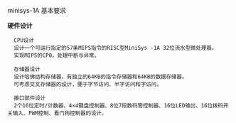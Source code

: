 minisys-1A 基本要求

**硬件设计**

      CPU设计
      设计一个可运行指定的57条MIPS指令的RISC型MiniSys -1A 32位流水型微处理器。
      实现MIPS的CP0，处理中断与异常。

      存储器设计
      设计哈佛结构存储器，有独立的64KB的指令存储器和64KB的数据存储器。
      可考虑交叉存储器的设计，便于字节访问、半字访问和字访问。
      
      接口部件设计
      2个16位定时/计数器、4×4键盘控制器、8位7段数码管控制器、16位LED输出、16位拨码开关输入、PWM控制、看门狗控制器的设计。
